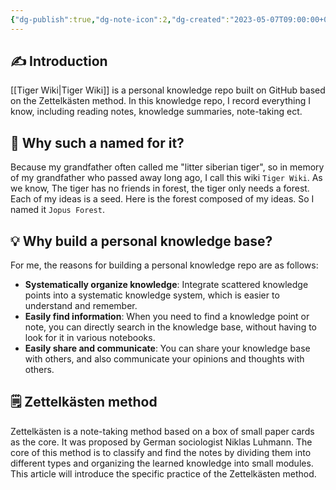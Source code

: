 ```yaml
---
{"dg-publish":true,"dg-note-icon":2,"dg-created":"2023-05-07T09:00:00+08:00","dg-updated":"2023-05-12T11:38:00+08:00","tags":["wiki","introduction"],"permalink":"/Tiger Wiki/","dgPassFrontmatter":true,"noteIcon":2,"created":"2023-05-07T09:00:00+08:00","updated":"2023-05-12T11:38:00+08:00"}
---
```



## ✍️ Introduction

[[Tiger Wiki\|Tiger Wiki]] is a personal knowledge repo built on GitHub based on the Zettelkästen method. In this knowledge repo, I record everything I know, including reading notes, knowledge summaries, note-taking ect.

## 🐯 Why such a named for it?
Because my grandfather often called me "litter siberian tiger", so in memory of my grandfather who passed away long ago, I call this wiki `Tiger Wiki`. As we know, The tiger has no friends in forest, the tiger only needs a forest. Each of my ideas is a seed. Here is the forest composed of my ideas. So I named it `Jopus Forest`.

## 💡 Why build a personal knowledge base?

For me, the reasons for building a personal knowledge repo are as follows:

- **Systematically organize knowledge**: Integrate scattered knowledge points into a systematic knowledge system, which is easier to understand and remember.
- **Easily find information**: When you need to find a knowledge point or note, you can directly search in the knowledge base, without having to look for it in various notebooks.
- **Easily share and communicate**: You can share your knowledge base with others, and also communicate your opinions and thoughts with others.

## 🗒️ Zettelkästen method

Zettelkästen is a note-taking method based on a box of small paper cards as the core. It was proposed by German sociologist Niklas Luhmann. The core of this method is to classify and find the notes by dividing them into different types and organizing the learned knowledge into small modules. This article will introduce the specific practice of the Zettelkästen method.